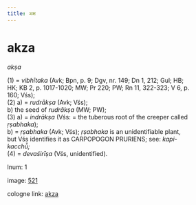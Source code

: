 ```yaml
---
title: अक्ष
---
```


# akza

<i>akṣa</i>  <div n="P" />(1) = <i>vibhītaka</i> (Avk; Bpn, p. 9; Dgv, nr. 149; Dn 1, 212; Gul; HB; <div n="lb" />HK; KB 2, p. 1017-1020; MW; Pr 220; PW; Rn 11, 322-323; V 6, p. <div n="lb" />160; Vśs); <div n="P" />(2) a) = <i>rudrākṣa</i> (Avk; Vśs); <div n="lb" />b) the seed of <i>rudrākṣa</i> (MW; PW); <div n="P" />(3) a) = <i>indrākṣa</i> (Vśs: = the tuberous root of the creeper called <div n="lb" /><i>ṛṣabhaka</i>); <div n="lb" />b) = <i>ṛṣabhaka</i> (Avk; Vśs); <i>ṛṣabhaka</i> is an unidentifiable plant, <div n="lb" />but Vśs identifies it as <bot>CARPOPOGON PRURIENS</bot>; see: <i>kapi-</i> <div n="lb" /><i>kacchū̆;</i> <div n="P" />(4) = <i>devaśirīṣa</i> (Vśs, unidentified).

lnum: 1

image: [521](https://www.sanskrit-lexicon.uni-koeln.de/scans/csl-apidev/servepdf.php?dict=snp&page=521)

cologne link: [akza](https://sanskrit-lexicon.uni-koeln.de/scans/csl-apidev/getword.php?dict=snp&key=akza)

